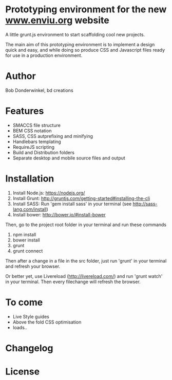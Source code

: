 # Prototyping environment for the new www.enviu.org website
A little grunt.js environment to start scaffolding cool new projects. 

The main aim of this prototyping environment is to implement a design quick and easy, and while doing so produce CSS and Javascript files ready for use in a production environment.

# Author

Bob Donderwinkel, bd creations

# Features

* SMACCS file structure
* BEM CSS notation
* SASS, CSS autprefixing and minifying
* Handlebars templating
* RequireJS scripting
* Build and Distribution folders
* Separate desktop and mobile source files and output

# Installation

1. Install Node.js: https://nodejs.org/
2. Install Grunt: http://gruntjs.com/getting-started#installing-the-cli
3. Install SASS: Run 'gem install sass' in your terminal (see http://sass-lang.com/install)
4. Install bower: http://bower.io/#install-bower

Then, go to the project root folder in your terminal and run these commands 

1. npm install
2. bower install
3. grunt
4. grunt connect

Then after a change in a file in the src folder, just run 'grunt' in your terminal and refresh your browser.

Or better yet, use Livereload (http://livereload.com/) and run 'grunt watch' in your terminal. Then every filechange will refresh the browser.

# To come

* Live Style guides
* Above the fold CSS optimisation
* loads..


# Changelog


# License